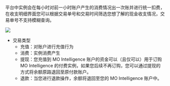 平台中实例会在每小时对前一小时账户产生的消费情况出一次账并进行统一扣费，在收支明细界面您可以根据交易单号和交易时间筛选您想了解的现金收支情况，交易单号不支持模糊查询。

![](https://community-shared-data-1308875761.cos.ap-beijing.myqcloud.com/artwork/mocdocs/charing/revenue-1.png)

- 交易类型
    - 充值：对账户进行充值行为
    - 消费：实例消费产生
    - 提现：您充值到 MO Intelligence 账户的资金可以（且仅可以）用于订购 MO Intelligence 的付费实例，如果您后续不再订购，您可以通过提现的方式将余额原路退回至原付款账户。
    - 退款：当您进行退款操作，余额将退回至您的 MO Intelligence 账户中。
